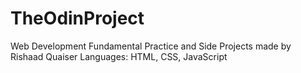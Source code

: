 # TheOdinProject
Web Development Fundamental Practice and Side Projects made by Rishaad Quaiser
Languages: HTML, CSS, JavaScript
